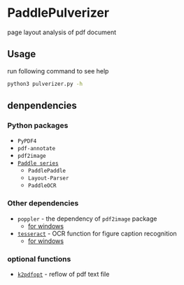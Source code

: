 
# PaddlePulverizer

page layout analysis of pdf document


## Usage
run following command to see help
```sh
python3 pulverizer.py -h
```

## denpendencies

### Python packages
- `PyPDF4`
- `pdf-annotate`
- `pdf2image`
- [`Paddle series`](https://github.com/PaddlePaddle/PaddleOCR/blob/release/2.2/ppstructure/README_ch.md)
  - `PaddlePaddle`
  - `Layout-Parser`
  - `PaddleOCR`
### Other dependencies

- `poppler` - the dependency of `pdf2image` package
  - [for windows](https://blog.alivate.com.au/poppler-windows/)
- [`tesseract`](https://github.com/UB-Mannheim/tesseract/) - OCR function for figure caption recognition
  - [for windows](https://github.com/UB-Mannheim/tesseract/wiki/)


### optional functions

- [`k2pdfopt`](https://www.willus.com/k2pdfopt/) - reflow of pdf text file

